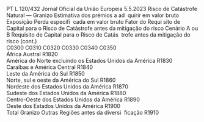 PT  L 120/432 Jornal Oficial da União Europeia 5.5.2023
 Risco de Catástrofe Natural — Granizo  Estimativa dos 
prémios a ad ­
quirir em valor 
bruto  Exposição  Perda especifi ­
cada em valor 
bruto  Fator do Requi ­
sito de Capital 
para o Risco de 
Catástrofe antes 
da mitigação do 
risco  Cenário A ou B  Requisito de 
Capital para o 
Risco de Catás ­
trofe antes da 
mitigação do 
risco  (cont.)  
C0300  C0310  C0320  C0330  C0340  C0350  
África Austral  R1820  
América do Norte excluindo os Estados Unidos da 
América  R1830  
Caraíbas e América Central  R1840  
Leste da América do Sul  R1850  
Norte, sul e oeste da América do Sul  R1860  
Nordeste dos Estados Unidos da América  R1870  
Sudeste dos Estados Unidos da América  R1880  
Centro-Oeste dos Estados Unidos da América  R1890  
Oeste dos Estados Unidos da América  R1900  
Total Granizo Outras Regiões antes da diversi ­
ficação  R1910